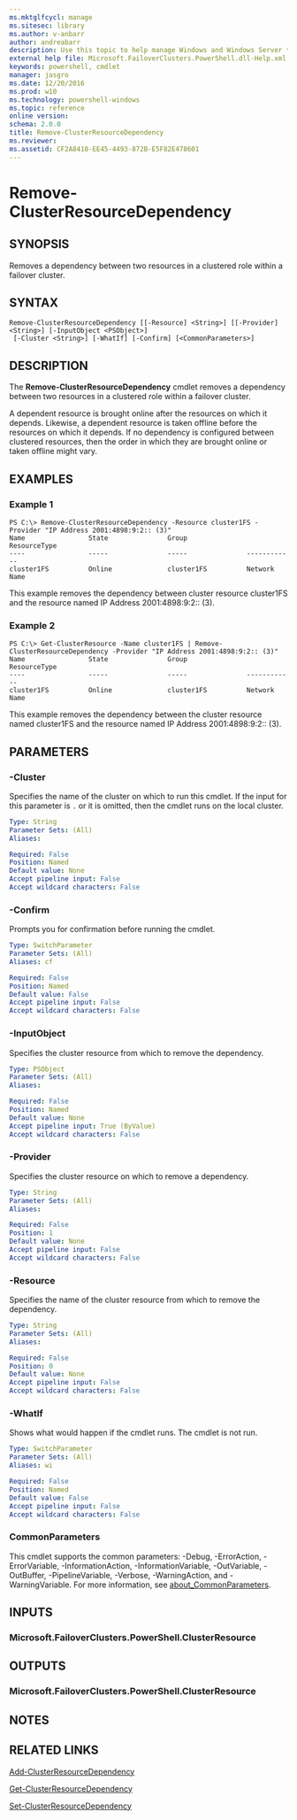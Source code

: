 ```yaml
---
ms.mktglfcycl: manage
ms.sitesec: library
ms.author: v-anbarr
author: andreabarr
description: Use this topic to help manage Windows and Windows Server technologies with Windows PowerShell.
external help file: Microsoft.FailoverClusters.PowerShell.dll-Help.xml
keywords: powershell, cmdlet
manager: jasgro
ms.date: 12/20/2016
ms.prod: w10
ms.technology: powershell-windows
ms.topic: reference
online version: 
schema: 2.0.0
title: Remove-ClusterResourceDependency
ms.reviewer:
ms.assetid: CF2A8410-EE45-4493-872B-E5F82E478601
---
```


# Remove-ClusterResourceDependency

## SYNOPSIS
Removes a dependency between two resources in a clustered role within a failover cluster.

## SYNTAX

```
Remove-ClusterResourceDependency [[-Resource] <String>] [[-Provider] <String>] [-InputObject <PSObject>]
 [-Cluster <String>] [-WhatIf] [-Confirm] [<CommonParameters>]
```

## DESCRIPTION
The **Remove-ClusterResourceDependency** cmdlet removes a dependency between two resources in a clustered role within a failover cluster.

A dependent resource is brought online after the resources on which it depends.
Likewise, a dependent resource is taken offline before the resources on which it depends.
If no dependency is configured between clustered resources, then the order in which they are brought online or taken offline might vary.

## EXAMPLES

### Example 1
```
PS C:\> Remove-ClusterResourceDependency -Resource cluster1FS -Provider "IP Address 2001:4898:9:2:: (3)"
Name                State               Group               ResourceType 
----                -----               -----               ------------ 
cluster1FS          Online              cluster1FS          Network Name
```

This example removes the dependency between cluster resource cluster1FS and the resource named IP Address 2001:4898:9:2:: (3).

### Example 2
```
PS C:\> Get-ClusterResource -Name cluster1FS | Remove-ClusterResourceDependency -Provider "IP Address 2001:4898:9:2:: (3)"
Name                State               Group               ResourceType 
----                -----               -----               ------------ 
cluster1FS          Online              cluster1FS          Network Name
```

This example removes the dependency between the cluster resource named cluster1FS and the resource named IP Address 2001:4898:9:2:: (3).

## PARAMETERS

### -Cluster
Specifies the name of the cluster on which to run this cmdlet.
If the input for this parameter is `.` or it is omitted, then the cmdlet runs on the local cluster.

```yaml
Type: String
Parameter Sets: (All)
Aliases: 

Required: False
Position: Named
Default value: None
Accept pipeline input: False
Accept wildcard characters: False
```

### -Confirm
Prompts you for confirmation before running the cmdlet.

```yaml
Type: SwitchParameter
Parameter Sets: (All)
Aliases: cf

Required: False
Position: Named
Default value: False
Accept pipeline input: False
Accept wildcard characters: False
```

### -InputObject
Specifies the cluster resource from which to remove the dependency.

```yaml
Type: PSObject
Parameter Sets: (All)
Aliases: 

Required: False
Position: Named
Default value: None
Accept pipeline input: True (ByValue)
Accept wildcard characters: False
```

### -Provider
Specifies the cluster resource on which to remove a dependency.

```yaml
Type: String
Parameter Sets: (All)
Aliases: 

Required: False
Position: 1
Default value: None
Accept pipeline input: False
Accept wildcard characters: False
```

### -Resource
Specifies the name of the cluster resource from which to remove the dependency.

```yaml
Type: String
Parameter Sets: (All)
Aliases: 

Required: False
Position: 0
Default value: None
Accept pipeline input: False
Accept wildcard characters: False
```

### -WhatIf
Shows what would happen if the cmdlet runs.
The cmdlet is not run.

```yaml
Type: SwitchParameter
Parameter Sets: (All)
Aliases: wi

Required: False
Position: Named
Default value: False
Accept pipeline input: False
Accept wildcard characters: False
```

### CommonParameters
This cmdlet supports the common parameters: -Debug, -ErrorAction, -ErrorVariable, -InformationAction, -InformationVariable, -OutVariable, -OutBuffer, -PipelineVariable, -Verbose, -WarningAction, and -WarningVariable. For more information, see [about_CommonParameters](http://go.microsoft.com/fwlink/?LinkID=113216).

## INPUTS

### Microsoft.FailoverClusters.PowerShell.ClusterResource

## OUTPUTS

### Microsoft.FailoverClusters.PowerShell.ClusterResource

## NOTES

## RELATED LINKS

[Add-ClusterResourceDependency](./Add-ClusterResourceDependency.md)

[Get-ClusterResourceDependency](./Get-ClusterResourceDependency.md)

[Set-ClusterResourceDependency](./Set-ClusterResourceDependency.md)

